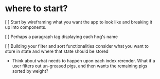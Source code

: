 # where to start?

[ ] Start by wireframing what you want the app to look like and breaking it up into components.

[ ] Perhaps a paragraph tag displaying each hog's name

[ ] Building your filter and sort functionalities consider what you want to store in state and where that state should be stored

- Think about what needs to happen upon each index rerender. What if a user filters out un-greased pigs, and then wants the remaining pigs sorted by weight?
